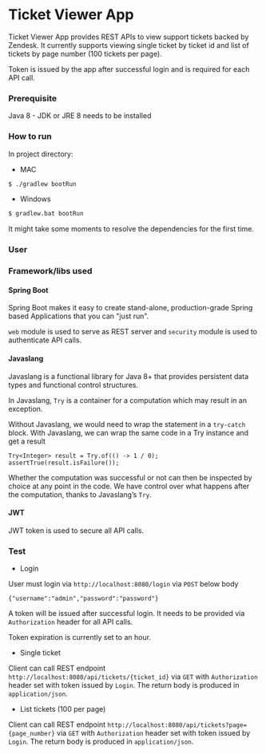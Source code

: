 # Ticket Viewer App
Ticket Viewer App provides REST APIs to view support tickets backed by Zendesk. It currently supports viewing single ticket by ticket id and list of tickets by page number (100 tickets per page).

Token is issued by the app after successful login and is required for each API call.

### Prerequisite
Java 8 - JDK or JRE 8 needs to be installed

### How to run
In project directory: 
* MAC
```sh
$ ./gradlew bootRun
```
* Windows
```sh
$ gradlew.bat bootRun
```

It might take some moments to resolve the dependencies for the first time.

### User

### Framework/libs used
#### Spring Boot
Spring Boot makes it easy to create stand-alone, production-grade Spring based Applications that you can "just run".

`web` module is used to serve as REST server and `security` module is used to authenticate API calls.

#### Javaslang
Javaslang is a functional library for Java 8+ that provides persistent data types and functional control structures.

In Javaslang, `Try` is a container for a computation which may result in an exception.

Without Javaslang, we would need to wrap the statement in a `try-catch` block. With Javaslang, we can wrap the same code in a Try instance and get a result
```
Try<Integer> result = Try.of(() -> 1 / 0);
assertTrue(result.isFailure());
```
Whether the computation was successful or not can then be inspected by choice at any point in the code. We have control over what happens after the computation, thanks to Javaslang’s `Try`.

#### JWT
JWT token is used to secure all API calls.

### Test
* Login

User must login via `http://localhost:8080/login` via `POST` below body
```
{"username":"admin","password":"password"}
```

A token will be issued after successful login. It needs to be provided via `Authorization` header for all API calls. 

Token expiration is currently set to an hour.

* Single ticket

Client can call REST endpoint `http://localhost:8080/api/tickets/{ticket_id}` via `GET` with `Authorization` header set with token issued by `Login`. The return body is produced in `application/json`.

* List tickets (100 per page)

Client can call REST endpoint `http://localhost:8080/api/tickets?page={page_number}` via `GET` with `Authorization` header set with token issued by `Login`. The return body is produced in `application/json`.
